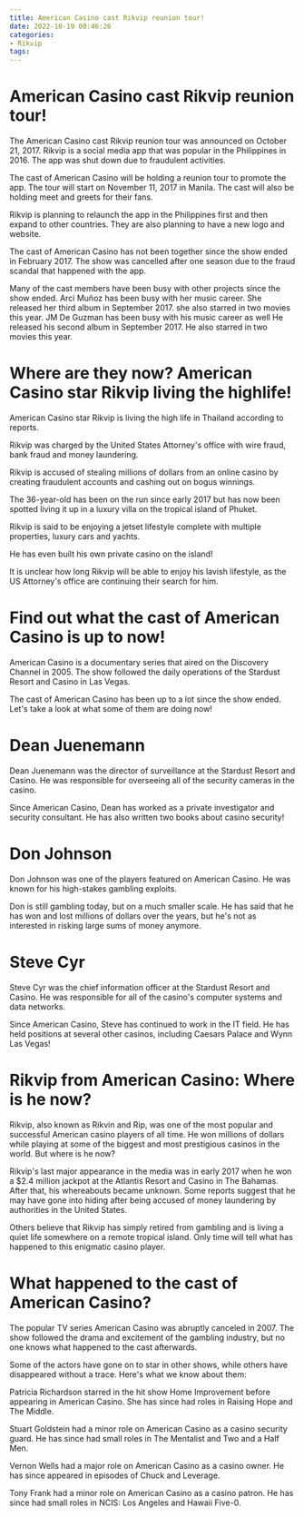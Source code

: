 ```yaml
---
title: American Casino cast Rikvip reunion tour!
date: 2022-10-19 00:46:26
categories:
- Rikvip
tags:
---
```



#  American Casino cast Rikvip reunion tour!

The American Casino cast Rikvip reunion tour was announced on October 21, 2017. Rikvip is a social media app that was popular in the Philippines in 2016. The app was shut down due to fraudulent activities.

The cast of American Casino will be holding a reunion tour to promote the app. The tour will start on November 11, 2017 in Manila. The cast will also be holding meet and greets for their fans.

Rikvip is planning to relaunch the app in the Philippines first and then expand to other countries. They are also planning to have a new logo and website.

The cast of American Casino has not been together since the show ended in February 2017. The show was cancelled after one season due to the fraud scandal that happened with the app.

Many of the cast members have been busy with other projects since the show ended. Arci Muñoz has been busy with her music career. She released her third album in September 2017. she also starred in two movies this year. JM De Guzman has been busy with his music career as well He released his second album in September 2017. He also starred in two movies this year.

#  Where are they now? American Casino star Rikvip living the highlife! 

American Casino star Rikvip is living the high life in Thailand according to reports.

Rikvip was charged by the United States Attorney's office with wire fraud, bank fraud and money laundering. 

Rikvip is accused of stealing millions of dollars from an online casino by creating fraudulent accounts and cashing out on bogus winnings. 

The 36-year-old has been on the run since early 2017 but has now been spotted living it up in a luxury villa on the tropical island of Phuket. 

Rikvip is said to be enjoying a jetset lifestyle complete with multiple properties, luxury cars and yachts. 

He has even built his own private casino on the island! 

It is unclear how long Rikvip will be able to enjoy his lavish lifestyle, as the US Attorney's office are continuing their search for him.

#  Find out what the cast of American Casino is up to now!

American Casino is a documentary series that aired on the Discovery Channel in 2005. The show followed the daily operations of the Stardust Resort and Casino in Las Vegas.

The cast of American Casino has been up to a lot since the show ended. Let's take a look at what some of them are doing now!

#  Dean Juenemann

Dean Juenemann was the director of surveillance at the Stardust Resort and Casino. He was responsible for overseeing all of the security cameras in the casino.

Since American Casino, Dean has worked as a private investigator and security consultant. He has also written two books about casino security!

#  Don Johnson
Don Johnson was one of the players featured on American Casino. He was known for his high-stakes gambling exploits.

Don is still gambling today, but on a much smaller scale. He has said that he has won and lost millions of dollars over the years, but he's not as interested in risking large sums of money anymore.

#  Steve Cyr
Steve Cyr was the chief information officer at the Stardust Resort and Casino. He was responsible for all of the casino's computer systems and data networks.

Since American Casino, Steve has continued to work in the IT field. He has held positions at several other casinos, including Caesars Palace and Wynn Las Vegas!

#  Rikvip from American Casino: Where is he now?

Rikvip, also known as Rikvin and Rip, was one of the most popular and successful American casino players of all time. He won millions of dollars while playing at some of the biggest and most prestigious casinos in the world. But where is he now?

Rikvip's last major appearance in the media was in early 2017 when he won a $2.4 million jackpot at the Atlantis Resort and Casino in The Bahamas. After that, his whereabouts became unknown. Some reports suggest that he may have gone into hiding after being accused of money laundering by authorities in the United States.

Others believe that Rikvip has simply retired from gambling and is living a quiet life somewhere on a remote tropical island. Only time will tell what has happened to this enigmatic casino player.

#  What happened to the cast of American Casino?

The popular TV series American Casino was abruptly canceled in 2007. The show followed the drama and excitement of the gambling industry, but no one knows what happened to the cast afterwards.

Some of the actors have gone on to star in other shows, while others have disappeared without a trace. Here's what we know about them:

Patricia Richardson starred in the hit show Home Improvement before appearing in American Casino. She has since had roles in Raising Hope and The Middle.

Stuart Goldstein had a minor role on American Casino as a casino security guard. He has since had small roles in The Mentalist and Two and a Half Men.

Vernon Wells had a major role on American Casino as a casino owner. He has since appeared in episodes of Chuck and Leverage.

Tony Frank had a minor role on American Casino as a casino patron. He has since had small roles in NCIS: Los Angeles and Hawaii Five-0.